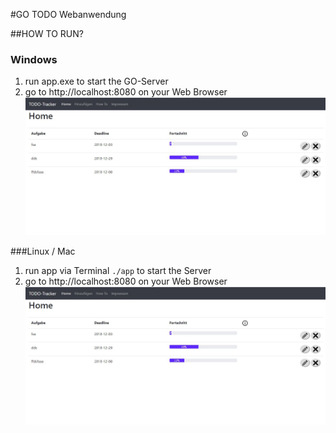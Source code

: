 #GO TODO Webanwendung

##HOW TO RUN?

### Windows
1. run app.exe to start the GO-Server
2. go to http://localhost:8080 on your Web Browser
![Image of index.html](img/index.JPG)

###Linux / Mac
1. run app via Terminal `./app` to start the Server
2. go to http://localhost:8080 on your Web Browser
![Image of index.html](img/index.JPG)